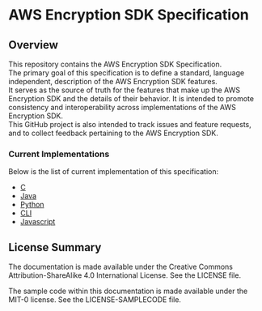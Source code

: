 [//]: # (Copyright Amazon.com Inc. or its affiliates. All Rights Reserved.)
[//]: # (SPDX-License-Identifier: CC-BY-SA-4.0)

# AWS Encryption SDK Specification

## Overview

This repository contains the AWS Encryption SDK Specification.  
The primary goal of this specification is to define a standard,
language independent, description of the AWS Encryption SDK features.  
It serves as the source of truth for the features that make up the AWS Encryption SDK
and the details of their behavior.
It is intended to promote consistency and interoperability
across implementations of the AWS Encryption SDK.  
This GitHub project is also intended to track issues and feature requests,
and to collect feedback pertaining to the AWS Encryption SDK.

### Current Implementations

Below is the list of current implementation of this specification:

- [C](https://github.com/aws/aws-encryption-sdk-c)
- [Java](https://github.com/aws/aws-encryption-sdk-java)
- [Python](https://github.com/aws/aws-encryption-sdk-python)
- [CLI](https://github.com/aws/aws-encryption-sdk-cli)
- [Javascript](https://github.com/awslabs/aws-encryption-sdk-javascript)

## License Summary

The documentation is made available under the Creative Commons Attribution-ShareAlike 4.0 International License. See the LICENSE file.

The sample code within this documentation is made available under the MIT-0 license. See the LICENSE-SAMPLECODE file.

